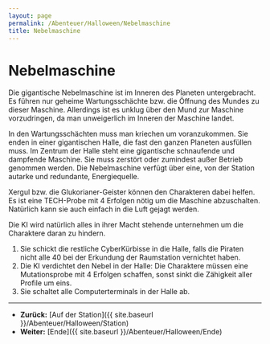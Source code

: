 ```yaml
---
layout: page
permalink: /Abenteuer/Halloween/Nebelmaschine
title: Nebelmaschine
---
```


# Nebelmaschine

Die gigantische Nebelmaschine ist im Inneren des Planeten untergebracht. Es führen nur geheime Wartungsschächte bzw. die Öffnung des Mundes zu dieser Maschine. Allerdings ist es unklug über den Mund zur Maschine vorzudringen, da man unweigerlich im Inneren der Maschine landet.

In den Wartungsschächten muss man kriechen um voranzukommen. Sie enden in einer gigantischen Halle, die fast den ganzen Planeten ausfüllen muss. Im Zentrum der Halle steht eine gigantische schnaufende und dampfende Maschine. Sie muss zerstört oder zumindest außer Betrieb genommen werden. Die Nebelmaschine verfügt über eine, von der Station autarke und redundante, Energiequelle.

Xergul bzw. die Glukorianer-Geister können den Charakteren dabei helfen. Es ist eine TECH-Probe mit 4 Erfolgen nötig um die Maschine abzuschalten. Natürlich kann sie auch einfach in die Luft gejagt werden.

Die KI wird natürlich alles in ihrer Macht stehende unternehmen um die Charaktere daran zu hindern.

1. Sie schickt die restliche CyberKürbisse in die Halle, falls die Piraten nicht alle 40 bei der Erkundung der Raumstation vernichtet haben.
2. Die KI verdichtet den Nebel in der Halle: Die Charaktere müssen eine Mutationsprobe mit 4 Erfolgen schaffen, sonst sinkt die Zähigkeit aller Profile um eins.
3. Sie schaltet alle Computerterminals in der Halle ab.

***

- **Zurück:** [Auf der Station]({{ site.baseurl }}/Abenteuer/Halloween/Station)
- **Weiter:** [Ende]({{ site.baseurl }}/Abenteuer/Halloween/Ende)

